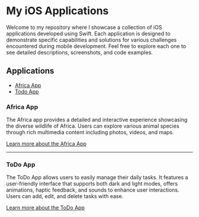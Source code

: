 # My iOS Applications

Welcome to my repository where I showcase a collection of iOS applications developed using Swift. Each application is designed to demonstrate specific capabilities and solutions for various challenges encountered during mobile development. Feel free to explore each one to see detailed descriptions, screenshots, and code examples.

## Applications

- [Africa App](#africa-app)
- [Todo App](#todo-app)

### Africa App

The Africa app provides a detailed and interactive experience showcasing the diverse wildlife of Africa. Users can explore various animal species through rich multimedia content including photos, videos, and maps.

[Learn more about the Africa App](apps/AfricaApp.md)

---

### ToDo App

The ToDo App allows users to easily manage their daily tasks. It features a user-friendly interface that supports both dark and light modes, offers animations, haptic feedback, and sounds to enhance user interactions. Users can add, edit, and delete tasks with ease.

[Learn more about the ToDo App](apps/TodoApp.md)
